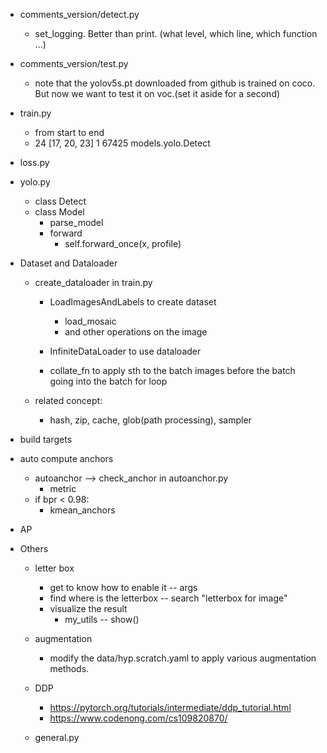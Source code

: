 - comments_version/detect.py
    - set_logging. Better than print. (what level, which line, which function ...)
    
- comments_version/test.py
    - note that the yolov5s.pt downloaded from github is trained on coco. But now we want to test it on voc.(set it aside for a second)

- train.py
    - from start to end
    - 24      [17, 20, 23]  1     67425  models.yolo.Detect

- loss.py

- yolo.py
    - class Detect
    - class Model
        - parse_model
        - forward
            - self.forward_once(x, profile)


- Dataset and Dataloader
    - create_dataloader in train.py 
        - LoadImagesAndLabels  to create dataset
            - load_mosaic
            - and other operations on the image
            
        - InfiniteDataLoader to use dataloader
        - collate_fn to apply sth to the batch images before the batch going into the batch for loop
        

    - related concept:
        - hash, zip, cache, glob(path processing), sampler

- build targets




- auto compute anchors
    - autoanchor --> check_anchor in autoanchor.py
        - metric
    - if bpr < 0.98: 
        - kmean_anchors
    


- AP


- Others
    - letter box
        - get to know how to enable it   -- args
        - find where is the letterbox    -- search "letterbox for image"
        - visualize the result
            - my_utils -- show()  

    - augmentation
        - modify the data/hyp.scratch.yaml to apply various augmentation methods.

    - DDP
        - https://pytorch.org/tutorials/intermediate/ddp_tutorial.html
        - https://www.codenong.com/cs109820870/

    - general.py











